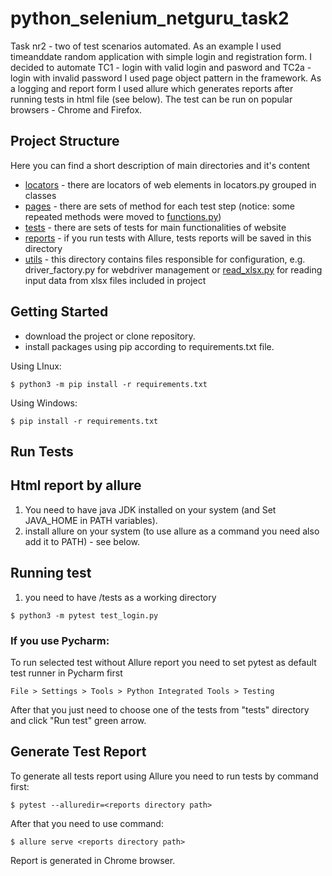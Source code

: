 # python_selenium_netguru_task2
Task nr2 - two of test scenarios automated. As an example I used timeanddate random application with simple login and registration form.
I decided to automate TC1 - login with valid login and pasword and TC2a - login with invalid password
I used page object pattern in the framework. As a logging and report form I used allure which generates reports after running tests in html file (see below).
The test can be run on popular browsers - Chrome and Firefox.


## Project Structure
Here you can find a short description of main directories and it's content
- [locators](locators) - there are locators of web elements in locators.py grouped in classes
- [pages](pages) - there are sets of method for each test step (notice: some repeated methods were moved to [functions.py](utils/functions.py))
- [tests](tests) - there are sets of tests for main functionalities of website
- [reports](reports) - if you run tests with Allure, tests reports will be saved in this directory
- [utils](utils) - this directory contains files responsible for configuration, e.g. driver_factory.py for webdriver management or [read_xlsx.py](utils/read_xlsx.py) for reading input data from xlsx files included in project



## Getting Started

- download the project or clone repository. 
- install packages using pip according to requirements.txt file.

Using LInux:
```
$ python3 -m pip install -r requirements.txt
```

Using Windows:
```
$ pip install -r requirements.txt
```


## Run Tests


## Html report by allure
1. You need to have java JDK installed on your system (and Set JAVA_HOME in PATH variables).
2. install allure on your system (to use allure as a command you need also add it to PATH) - see below.

## Running test
1. you need to have /tests as a working directory
```
$ python3 -m pytest test_login.py
```


### If you use Pycharm:

To run selected test without Allure report you need to set pytest as default test runner in Pycharm first
```
File > Settings > Tools > Python Integrated Tools > Testing
```
After that you just need to choose one of the tests from "tests" directory and click "Run test" green arrow. 


## Generate Test Report

To generate all tests report using Allure you need to run tests by command first:
```
$ pytest --alluredir=<reports directory path>
```
After that you need to use command:
```
$ allure serve <reports directory path>
```

Report is generated in Chrome browser.
